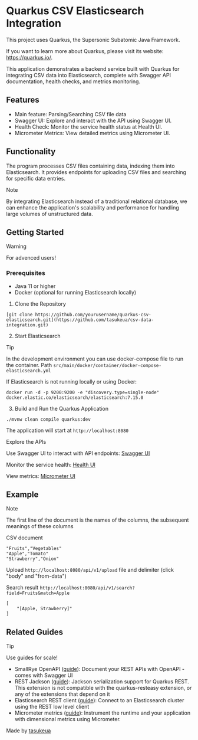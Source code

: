 # Quarkus CSV Elasticsearch Integration

This project uses Quarkus, the Supersonic Subatomic Java Framework.

If you want to learn more about Quarkus, please visit its website: <https://quarkus.io/>.

This application demonstrates a backend service built with Quarkus for integrating CSV data into Elasticsearch, complete with Swagger API documentation, health checks, and metrics monitoring.

## Features

- Main feature: Parsing/Searching CSV file data
- Swagger UI: Explore and interact with the API using Swagger UI.
- Health Check: Monitor the service health status at Health UI.
- Micrometer Metrics: View detailed metrics using Micrometer UI.

## Functionality

The program processes CSV files containing data, indexing them into Elasticsearch. It provides endpoints for uploading CSV files and searching for specific data entries.

>[!NOTE]
>By integrating Elasticsearch instead of a traditional relational database, we can enhance the application's scalability and performance for handling large volumes of unstructured data.

## Getting Started

>[!WARNING]
>For advenced users!

### Prerequisites
- Java 11 or higher
- Docker (optional for running Elasticsearch locally)

1. Clone the Repository

```[git clone https://github.com/yourusername/quarkus-csv-elasticsearch.git](https://github.com/tasukeua/csv-data-integration.git)```

2. Start Elasticsearch

>[!TIP]
>In the development environment you can use docker-compose file to run the container.
>Path ```src/main/docker/container/docker-compose-elasticsearch.yml```

If Elasticsearch is not running locally or using Docker:

```docker run -d -p 9200:9200 -e "discovery.type=single-node" docker.elastic.co/elasticsearch/elasticsearch:7.15.0```

3. Build and Run the Quarkus Application

```./mvnw clean compile quarkus:dev```

The application will start at ```http://localhost:8080```

Explore the APIs

Use Swagger UI to interact with API endpoints: [Swagger UI](http://localhost:8080/q/swagger-ui/#/)

Monitor the service health: [Health UI](http://localhost:8080/q/health-ui/)

View metrics: [Micrometer UI](http://localhost:8080/q/dev-ui/configuration-form-editorfilter=quarkus.micrometer)

## Example

>[!NOTE]
>The first line of the document is the names of the columns, the subsequent meanings of these columns

CSV document

```
"Fruits","Vegetables"
"Apple","Tomato"
"Strawberry","Onion"
```

Upload ```http://localhost:8080/api/v1/upload``` file and delimiter (click "body" and "from-data")

Search result ```http://localhost:8080/api/v1/search?field=Fruits&match=Apple```

```
[
    "[Apple, Strawberry]"
]
```

## Related Guides

>[!TIP]
>Use guides for scale!

- SmallRye OpenAPI ([guide](https://quarkus.io/guides/openapi-swaggerui)): Document your REST APIs with OpenAPI - comes
  with Swagger UI
- REST Jackson ([guide](https://quarkus.io/guides/rest#json-serialisation)): Jackson serialization support for Quarkus
  REST. This extension is not compatible with the quarkus-resteasy extension, or any of the extensions that depend on it
- Elasticsearch REST client ([guide](https://quarkus.io/guides/elasticsearch)): Connect to an Elasticsearch cluster
  using the REST low level client
- Micrometer metrics ([guide](https://quarkus.io/guides/micrometer)): Instrument the runtime and your application with
  dimensional metrics using Micrometer.

Made by [tasukeua](https://www.youtube.com/watch?v=dQw4w9WgXcQ)
